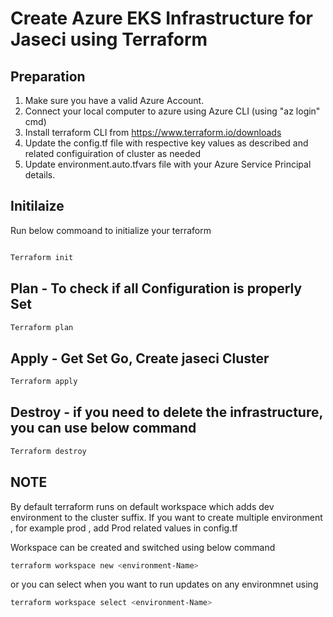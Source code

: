 
# Create Azure EKS Infrastructure for Jaseci using Terraform #

## Preparation #

1) Make sure you have a valid Azure Account.
2) Connect your local computer to azure using Azure CLI (using "az login" cmd)
3) Install terraform CLI from https://www.terraform.io/downloads
4) Update the config.tf file with respective key values as described and related configuiration of cluster as needed
5) Update environment.auto.tfvars file with your Azure Service Principal details.

## Initilaize ##

Run below commoand to initialize your terraform

```bash

Terraform init

```

## Plan - To check if all Configuration is properly Set ##

```bash
Terraform plan
```
## Apply - Get Set Go, Create jaseci Cluster  ##

```bash
Terraform apply
```

## Destroy - if you need to delete the infrastructure, you can use below command  ##

```bash
Terraform destroy
```

## NOTE  ##

By default terraform runs on default workspace which adds dev environment to the cluster suffix. If you want to create multiple environment , for example prod , add Prod related values in config.tf

Workspace can be created and switched using below command

```bash
terraform workspace new <environment-Name>
```

or you can select when you want to run updates on any environmnet using 

```bash
terraform workspace select <environment-Name>
```
